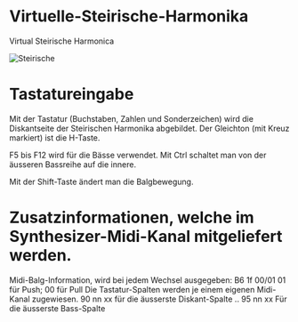 # Virtuelle-Steirische-Harmonika
Virtual Steirische Harmonica

![Steirische](https://user-images.githubusercontent.com/14039478/165329913-ff17eb57-ce12-472d-b0f7-e0f2132c363e.png)

Tastatureingabe
===============

Mit der Tastatur (Buchstaben, Zahlen und Sonderzeichen) wird die Diskantseite
der Steirischen Harmonika abgebildet. Der Gleichton (mit Kreuz markiert) ist die H-Taste.

F5 bis F12 wird für die Bässe verwendet.
Mit Ctrl schaltet man von der äusseren Bassreihe auf die innere.

Mit der Shift-Taste ändert man die Balgbewegung.

Zusatzinformationen, welche im Synthesizer-Midi-Kanal mitgeliefert werden.
==========================================================================

Midi-Balg-Information, wird bei jedem Wechsel ausgegeben:
  B6 1f 00/01    01 für Push; 00 für Pull
Die Tastatur-Spalten werden je einem eigenen Midi-Kanal zugewiesen.
  90 nn xx  für die äusserste Diskant-Spalte
  ..
  95 nn xx  Für die äusserste Bass-Spalte
